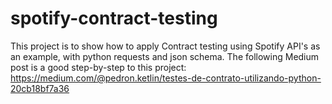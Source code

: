 # spotify-contract-testing
This project is to show how to apply Contract testing using Spotify API's as an example, with python requests and json schema.
The following Medium post is a good step-by-step to this project: https://medium.com/@pedron.ketlin/testes-de-contrato-utilizando-python-20cb18bf7a36

